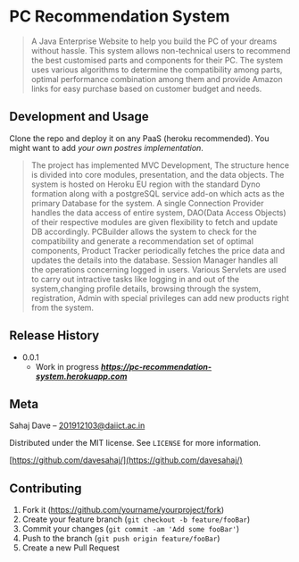 # PC Recommendation System
> A Java Enterprise Website to help you build the PC of your dreams without hassle. This system allows non-technical users to recommend the best customised parts and components for their PC. The system uses various algorithms to determine the compatibility among parts, optimal performance combination among them and provide Amazon links for easy purchase based on customer budget and needs.


## Development and Usage

Clone the repo and deploy it on any PaaS (heroku recommended). You might want to add *your own postres implementation*.
> The project has implemented MVC Development, The structure hence is divided into core modules, presentation, and the data objects. The system is hosted on Heroku EU region with the standard Dyno formation along with a postgreSQL service add-on which acts as the primary Database for the system. A single Connection Provider handles the data access of entire system, DAO(Data Access Objects) of their respective modules are given flexibility to fetch and update DB accordingly. PCBuilder allows the system to check for the compatibility and generate a recommendation set of optimal components, Product Tracker periodically fetches the price data and updates the details into the database. Session Manager handles all the operations concerning logged in users. Various Servlets are used to carry out intractive tasks like logging in and out of the system,changing profile details, browsing through the system, registration, Admin with special privileges can add new products right from the system. 


## Release History


* 0.0.1
    * Work in progress ***https://pc-recommendation-system.herokuapp.com***


## Meta

Sahaj Dave – 201912103@daiict.ac.in

Distributed under the MIT license. See ``LICENSE`` for more information.

[https://github.com/davesahaj/](https://github.com/davesahaj/)


## Contributing

1. Fork it (<https://github.com/yourname/yourproject/fork>)
2. Create your feature branch (`git checkout -b feature/fooBar`)
3. Commit your changes (`git commit -am 'Add some fooBar'`)
4. Push to the branch (`git push origin feature/fooBar`)
5. Create a new Pull Request

